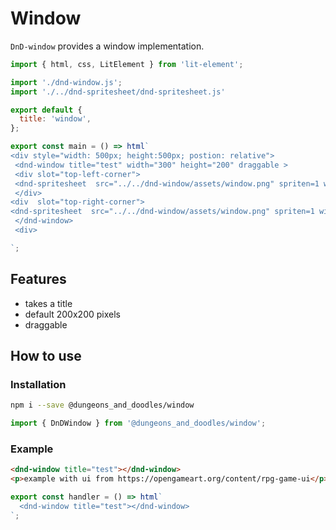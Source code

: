 [//]: # 'AUTO INSERT HEADER PREPUBLISH'

# Window

`DnD-window` provides a window implementation.

```js script
import { html, css, LitElement } from 'lit-element';

import './dnd-window.js';
import './../dnd-spritesheet/dnd-spritesheet.js'

export default {
  title: 'window',
};
```

```js preview-story
export const main = () => html`
<div style="width: 500px; height:500px; postion: relative">
 <dnd-window title="test" width="300" height="200" draggable >
 <div slot="top-left-corner">
 <dnd-spritesheet  src="../../dnd-window/assets/window.png" spriten=1 width=4 height="4" /></dnd-spritesheet>
 </div>
<div  slot="top-right-corner">
<dnd-spritesheet  src="../../dnd-window/assets/window.png" spriten=1 width=4 height="4" /></dnd-spritesheet></div>
 </dnd-window>
 <div>

`;
```

## Features

- takes a title
- default 200x200 pixels
- draggable

## How to use

### Installation

```bash
npm i --save @dungeons_and_doodles/window
```

```js
import { DnDWindow } from '@dungeons_and_doodles/window';
```

### Example

```html
<dnd-window title="test"></dnd-window>
<p>example with ui from https://opengameart.org/content/rpg-game-ui</p>
```



```js preview-story
export const handler = () => html`
  <dnd-window title="test"></dnd-window>
`;
```
